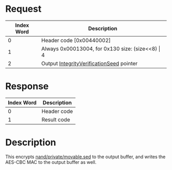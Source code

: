 # Request

| Index Word | Description                                                                                  |
|------------|----------------------------------------------------------------------------------------------|
| 0          | Header code \[0x00440002\]                                                                   |
| 1          | Always 0x00013004, for 0x130 size: (size\<\<8) \| 4                                          |
| 2          | Output [IntegrityVerificationSeed](FSPXI:ImportIntegrityVerificationSeed "wikilink") pointer |

# Response

| Index Word | Description |
|------------|-------------|
| 0          | Header code |
| 1          | Result code |

# Description

This encrypts
[nand/private/movable.sed](nand/private/movable.sed "wikilink") to the
output buffer, and writes the AES-CBC MAC to the output buffer as well.